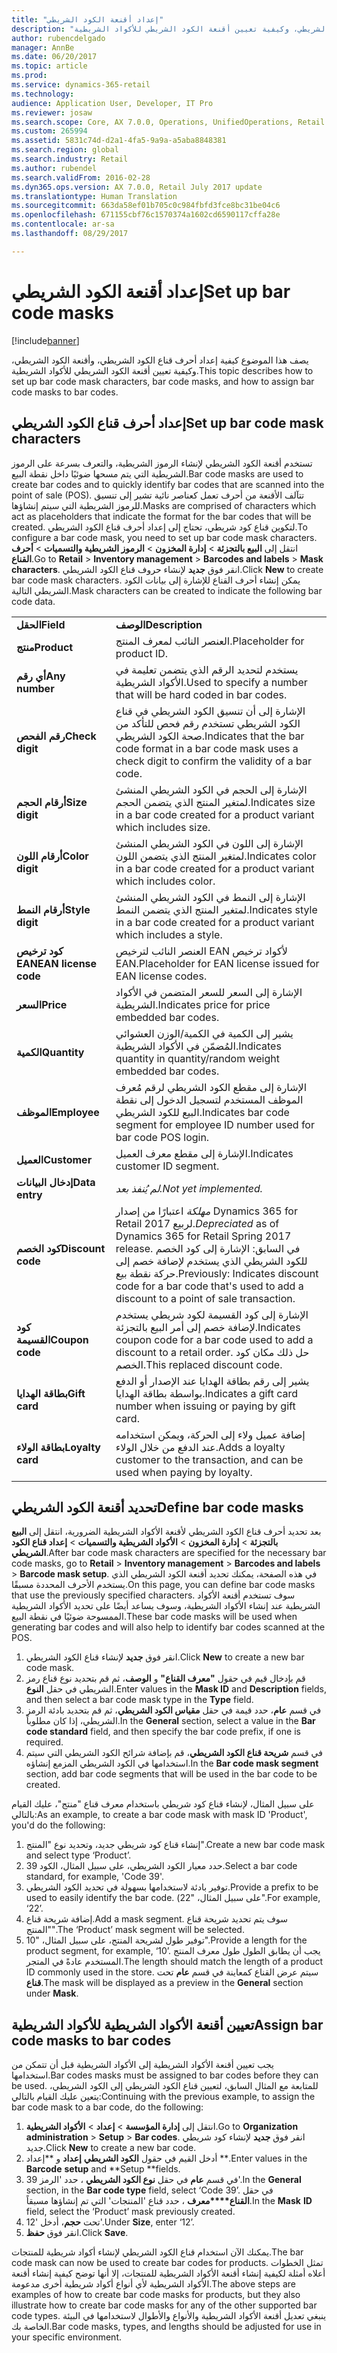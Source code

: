 ```yaml
---
title: "إعداد أقنعة الكود الشريطي"
description: "يصف هذا الموضوع كيفية إعداد أحرف قناع الكود الشريطي، وأقنعة الكود الشريطي، وكيفية تعيين أقنعة الكود الشريطي للأكواد الشريطية."
author: rubencdelgado
manager: AnnBe
ms.date: 06/20/2017
ms.topic: article
ms.prod: 
ms.service: dynamics-365-retail
ms.technology: 
audience: Application User, Developer, IT Pro
ms.reviewer: josaw
ms.search.scope: Core, AX 7.0.0, Operations, UnifiedOperations, Retail
ms.custom: 265994
ms.assetid: 5831c74d-d2a1-4fa5-9a9a-a5aba8848381
ms.search.region: global
ms.search.industry: Retail
ms.author: rubendel
ms.search.validFrom: 2016-02-28
ms.dyn365.ops.version: AX 7.0.0, Retail July 2017 update
ms.translationtype: Human Translation
ms.sourcegitcommit: 663da58ef01b705c0c984fbfd3fce8bc31be04c6
ms.openlocfilehash: 671155cbf76c1570374a1602cd6590117cffa28e
ms.contentlocale: ar-sa
ms.lasthandoff: 08/29/2017

---
```


# <a name="set-up-bar-code-masks"></a><span data-ttu-id="e0dc2-103">إعداد أقنعة الكود الشريطي</span><span class="sxs-lookup"><span data-stu-id="e0dc2-103">Set up bar code masks</span></span>

[!include[banner](includes/banner.md)]


<span data-ttu-id="e0dc2-104">يصف هذا الموضوع كيفية إعداد أحرف قناع الكود الشريطي، وأقنعة الكود الشريطي، وكيفية تعيين أقنعة الكود الشريطي للأكواد الشريطية.</span><span class="sxs-lookup"><span data-stu-id="e0dc2-104">This topic describes how to set up bar code mask characters, bar code masks, and how to assign bar code masks to bar codes.</span></span>

<a name="set-up-bar-code-mask-characters"></a><span data-ttu-id="e0dc2-105">إعداد أحرف قناع الكود الشريطي</span><span class="sxs-lookup"><span data-stu-id="e0dc2-105">Set up bar code mask characters</span></span>
-------------------------------

<span data-ttu-id="e0dc2-106">تستخدم أقنعة الكود الشريطي لإنشاء الرموز الشريطية، والتعرف بسرعة على الرموز الشريطية التي يتم مسحها ضوئيًا داخل نقطة البيع.</span><span class="sxs-lookup"><span data-stu-id="e0dc2-106">Bar code masks are used to create bar codes and to quickly identify bar codes that are scanned into the point of sale (POS).</span></span> <span data-ttu-id="e0dc2-107">تتآلف الأقنعة من أحرف تعمل كعناصر نائية تشير إلى تنسيق للرموز الشريطية التي سيتم إنشاؤها.</span><span class="sxs-lookup"><span data-stu-id="e0dc2-107">Masks are comprised of characters which act as placeholders that indicate the format for the bar codes that will be created.</span></span> <span data-ttu-id="e0dc2-108">لتكوين قناع كود شريطي، تحتاج إلى إعداد أحرف قناع الكود الشريطي.</span><span class="sxs-lookup"><span data-stu-id="e0dc2-108">To configure a bar code mask, you need to set up bar code mask characters.</span></span> <span data-ttu-id="e0dc2-109">انتقل إلى **البيع بالتجزئة** &gt; **إدارة المخزون** &gt; **الرموز الشريطية والتسميات** &gt; **أحرف القناع**.</span><span class="sxs-lookup"><span data-stu-id="e0dc2-109">Go to **Retail** &gt; **Inventory management** &gt; **Barcodes and labels** &gt; **Mask characters**.</span></span> <span data-ttu-id="e0dc2-110">انقر فوق **جديد** لإنشاء حروف قناع الكود الشريطي.</span><span class="sxs-lookup"><span data-stu-id="e0dc2-110">Click **New** to create bar code mask characters.</span></span> <span data-ttu-id="e0dc2-111">يمكن إنشاء أحرف القناع للإشارة إلى بيانات الكود الشريطي التالية.</span><span class="sxs-lookup"><span data-stu-id="e0dc2-111">Mask characters can be created to indicate the following bar code data.</span></span>

|                      |                                                                                                                 |
|----------------------|-----------------------------------------------------------------------------------------------------------------|
| <span data-ttu-id="e0dc2-112">**الحقل**</span><span class="sxs-lookup"><span data-stu-id="e0dc2-112">**Field**</span></span>            | <span data-ttu-id="e0dc2-113">**الوصف**</span><span class="sxs-lookup"><span data-stu-id="e0dc2-113">**Description**</span></span>                                                                                                 |
| <span data-ttu-id="e0dc2-114">**منتج**</span><span class="sxs-lookup"><span data-stu-id="e0dc2-114">**Product**</span></span>          | <span data-ttu-id="e0dc2-115">العنصر النائب لمعرف المنتج.</span><span class="sxs-lookup"><span data-stu-id="e0dc2-115">Placeholder for product ID.</span></span>                                                                                     |
| <span data-ttu-id="e0dc2-116">**أي رقم**</span><span class="sxs-lookup"><span data-stu-id="e0dc2-116">**Any number**</span></span>       | <span data-ttu-id="e0dc2-117">يستخدم لتحديد الرقم الذي يتضمن تعليمة في الأكواد الشريطية.</span><span class="sxs-lookup"><span data-stu-id="e0dc2-117">Used to specify a number that will be hard coded in bar codes.</span></span>                                                  |
| <span data-ttu-id="e0dc2-118">**رقم الفحص**</span><span class="sxs-lookup"><span data-stu-id="e0dc2-118">**Check digit**</span></span>      | <span data-ttu-id="e0dc2-119">الإشارة إلى أن تنسيق الكود الشريطي في قناع الكود الشريطي تستخدم رقم فحص للتأكد من صحة الكود الشريطي.</span><span class="sxs-lookup"><span data-stu-id="e0dc2-119">Indicates that the bar code format in a bar code mask uses a check digit to confirm the validity of a bar code.</span></span> |
| <span data-ttu-id="e0dc2-120">**أرقام الحجم**</span><span class="sxs-lookup"><span data-stu-id="e0dc2-120">**Size digit**</span></span>       | <span data-ttu-id="e0dc2-121">الإشارة إلى الحجم في الكود الشريطي المنشئ لمتغير المنتج الذي يتضمن الحجم.</span><span class="sxs-lookup"><span data-stu-id="e0dc2-121">Indicates size in a bar code created for a product variant which includes size.</span></span>                                 |
| <span data-ttu-id="e0dc2-122">**أرقام اللون**</span><span class="sxs-lookup"><span data-stu-id="e0dc2-122">**Color digit**</span></span>      | <span data-ttu-id="e0dc2-123">الإشارة إلى اللون في الكود الشريطي المنشئ لمتغير المنتج الذي يتضمن اللون.</span><span class="sxs-lookup"><span data-stu-id="e0dc2-123">Indicates color in a bar code created for a product variant which includes color.</span></span>                               |
| <span data-ttu-id="e0dc2-124">**أرقام النمط**</span><span class="sxs-lookup"><span data-stu-id="e0dc2-124">**Style digit**</span></span>      | <span data-ttu-id="e0dc2-125">الإشارة إلى النمط في الكود الشريطي المنشئ لمتغير المنتج الذي يتضمن النمط.</span><span class="sxs-lookup"><span data-stu-id="e0dc2-125">Indicates style in a bar code created for a product variant which includes a style.</span></span>                             |
| <span data-ttu-id="e0dc2-126">**كود ترخيص EAN**</span><span class="sxs-lookup"><span data-stu-id="e0dc2-126">**EAN license code**</span></span> | <span data-ttu-id="e0dc2-127">العنصر النائب لترخيص EAN لأكواد ترخيص EAN.</span><span class="sxs-lookup"><span data-stu-id="e0dc2-127">Placeholder for EAN license issued for EAN license codes.</span></span>                                                       |
| <span data-ttu-id="e0dc2-128">**السعر**</span><span class="sxs-lookup"><span data-stu-id="e0dc2-128">**Price**</span></span>            | <span data-ttu-id="e0dc2-129">الإشارة إلى السعر للسعر المتضمن في الأكواد الشريطية.</span><span class="sxs-lookup"><span data-stu-id="e0dc2-129">Indicates price for price embedded bar codes.</span></span>                                                                   |
| <span data-ttu-id="e0dc2-130">**الكمية**</span><span class="sxs-lookup"><span data-stu-id="e0dc2-130">**Quantity**</span></span>         | <span data-ttu-id="e0dc2-131">يشير إلى الكمية في الكمية/الوزن العشوائي المُضمّن في الأكواد الشريطية.</span><span class="sxs-lookup"><span data-stu-id="e0dc2-131">Indicates quantity in quantity/random weight embedded bar codes.</span></span>                                                |
| <span data-ttu-id="e0dc2-132">**الموظف**</span><span class="sxs-lookup"><span data-stu-id="e0dc2-132">**Employee**</span></span>         | <span data-ttu-id="e0dc2-133">الإشارة إلى مقطع الكود الشريطي لرقم مُعرف الموظف المستخدم لتسجيل الدخول إلى نقطة البيع للكود الشريطي.</span><span class="sxs-lookup"><span data-stu-id="e0dc2-133">Indicates bar code segment for employee ID number used for bar code POS login.</span></span>                                  |
| <span data-ttu-id="e0dc2-134">**العميل**</span><span class="sxs-lookup"><span data-stu-id="e0dc2-134">**Customer**</span></span>         | <span data-ttu-id="e0dc2-135">الإشارة إلى مقطع معرف العميل.</span><span class="sxs-lookup"><span data-stu-id="e0dc2-135">Indicates customer ID segment.</span></span>                                                                                  |
| <span data-ttu-id="e0dc2-136">**إدخال البيانات**</span><span class="sxs-lookup"><span data-stu-id="e0dc2-136">**Data entry**</span></span>       | <span data-ttu-id="e0dc2-137">*لم يُنفذ بعد.*</span><span class="sxs-lookup"><span data-stu-id="e0dc2-137">*Not yet implemented.*</span></span>                                                                                          |
| <span data-ttu-id="e0dc2-138">**كود الخصم**</span><span class="sxs-lookup"><span data-stu-id="e0dc2-138">**Discount code**</span></span>    | <span data-ttu-id="e0dc2-139">*مهلكة* اعتبارًا من إصدار Dynamics 365 for Retail لربيع 2017.</span><span class="sxs-lookup"><span data-stu-id="e0dc2-139">*Depreciated* as of Dynamics 365 for Retail Spring 2017 release.</span></span> <span data-ttu-id="e0dc2-140">في السابق: الإشارة إلى كود الخصم للكود الشريطي الذي يستخدم لإضافة خصم إلى حركة نقطة بيع.</span><span class="sxs-lookup"><span data-stu-id="e0dc2-140">Previously: Indicates discount code for a bar code that's used to add a discount to a point of sale transaction.</span></span>                                                                   |
| <span data-ttu-id="e0dc2-141">**كود القسيمة**</span><span class="sxs-lookup"><span data-stu-id="e0dc2-141">**Coupon code**</span></span>      | <span data-ttu-id="e0dc2-142">الإشارة إلى كود القسيمة لكود شريطي يستخدم لإضافة خصم إلى أمر البيع بالتجزئة.</span><span class="sxs-lookup"><span data-stu-id="e0dc2-142">Indicates coupon code for a bar code used to add a discount to a retail order.</span></span> <span data-ttu-id="e0dc2-143">حل ذلك مكان كود الخصم.</span><span class="sxs-lookup"><span data-stu-id="e0dc2-143">This replaced discount code.</span></span>     |
| <span data-ttu-id="e0dc2-144">**بطاقة الهدايا**</span><span class="sxs-lookup"><span data-stu-id="e0dc2-144">**Gift card**</span></span>        | <span data-ttu-id="e0dc2-145">يشير إلى رقم بطاقة الهدايا عند الإصدار أو الدفع بواسطة بطاقة الهدايا.</span><span class="sxs-lookup"><span data-stu-id="e0dc2-145">Indicates a gift card number when issuing or paying by gift card.</span></span>                                               |
| <span data-ttu-id="e0dc2-146">**بطاقة الولاء**</span><span class="sxs-lookup"><span data-stu-id="e0dc2-146">**Loyalty card**</span></span>     | <span data-ttu-id="e0dc2-147">إضافة عميل ولاء إلى الحركة، ويمكن استخدامه عند الدفع من خلال الولاء.</span><span class="sxs-lookup"><span data-stu-id="e0dc2-147">Adds a loyalty customer to the transaction, and can be used when paying by loyalty.</span></span>                             |

## <a name="define-bar-code-masks"></a><span data-ttu-id="e0dc2-148">تحديد أقنعة الكود الشريطي</span><span class="sxs-lookup"><span data-stu-id="e0dc2-148">Define bar code masks</span></span>
<span data-ttu-id="e0dc2-149">بعد تحديد أحرف قناع الكود الشريطي لأقنعة الأكواد الشريطية الضرورية، انتقل إلى **البيع بالتجزئة** &gt; **إدارة المخزون** &gt; **الأكواد الشريطية والتسميات** &gt; **إعداد قناع الكود الشريطي**.</span><span class="sxs-lookup"><span data-stu-id="e0dc2-149">After bar code mask characters are specified for the necessary bar code masks, go to **Retail** &gt; **Inventory management** &gt; **Barcodes and labels** &gt; **Barcode mask setup**.</span></span> <span data-ttu-id="e0dc2-150">في هذه الصفحة، يمكنك تحديد أقنعة الكود الشريطي الذي يستخدم الأحرف المحددة مسبقًا.</span><span class="sxs-lookup"><span data-stu-id="e0dc2-150">On this page, you can define bar code masks that use the previously specified characters.</span></span> <span data-ttu-id="e0dc2-151">سوف تستخدم أقنعة الأكواد الشريطية عند إنشاء الأكواد الشريطية، وسوف يساعد أيضًا على تحديد الأكواد الشريطية الممسوحة ضوئيًا في نقطة البيع.</span><span class="sxs-lookup"><span data-stu-id="e0dc2-151">These bar code masks will be used when generating bar codes and will also help to identify bar codes scanned at the POS.</span></span>

1.  <span data-ttu-id="e0dc2-152">انقر فوق **جديد** لإنشاء قناع الكود الشريطي.</span><span class="sxs-lookup"><span data-stu-id="e0dc2-152">Click **New** to create a new bar code mask.</span></span>
2.  <span data-ttu-id="e0dc2-153">قم بإدخال قيم في حقول **"معرف القناع"** و **الوصف**،  ثم قم بتحديد نوع قناع رمز الشريطي في حقل **النوع**.</span><span class="sxs-lookup"><span data-stu-id="e0dc2-153">Enter values in the **Mask ID** and **Description** fields, and then select a bar code mask type in the **Type** field.</span></span>
3.  <span data-ttu-id="e0dc2-154">في قسم **عام**، حدد قيمة في حقل **مقياس الكود الشريطي**، ثم قم بتحديد بادئة الرمز الشريطي، إذا كان مطلوباً.</span><span class="sxs-lookup"><span data-stu-id="e0dc2-154">In the **General** section, select a value in the **Bar code standard** field, and then specify the bar code prefix, if one is required.</span></span>
4.  <span data-ttu-id="e0dc2-155">في قسم **شريحة قناع الكود الشريطي**، قم بإضافة شرائح الكود الشريطي التي سيتم استخدامها في الكود الشريطي المزمع إنشاؤه.</span><span class="sxs-lookup"><span data-stu-id="e0dc2-155">In the **Bar code mask segment** section, add bar code segments that will be used in the bar code to be created.</span></span>

<span data-ttu-id="e0dc2-156">على سبيل المثال، لإنشاء قناع كود شريطي باستخدام معرف قناع "منتج"، عليك القيام بالتالي:</span><span class="sxs-lookup"><span data-stu-id="e0dc2-156">As an example, to create a bar code mask with mask ID 'Product', you'd do the following:</span></span>

1.  <span data-ttu-id="e0dc2-157">إنشاء قناع كود شريطي جديد، وتحديد نوع "المنتج".</span><span class="sxs-lookup"><span data-stu-id="e0dc2-157">Create a new bar code mask and select type ‘Product’.</span></span>
2.  <span data-ttu-id="e0dc2-158">حدد معيار الكود الشريطي، على سبيل المثال، الكود 39.</span><span class="sxs-lookup"><span data-stu-id="e0dc2-158">Select a bar code standard, for example, 'Code 39'.</span></span>
3.  <span data-ttu-id="e0dc2-159">توفير بادئة لاستخدامها بسهولة في تحديد الكود الشريطي.</span><span class="sxs-lookup"><span data-stu-id="e0dc2-159">Provide a prefix to be used to easily identify the bar code.</span></span> <span data-ttu-id="e0dc2-160">(على سبيل المثال، "22".</span><span class="sxs-lookup"><span data-stu-id="e0dc2-160">For example, ‘22’.</span></span>
4.  <span data-ttu-id="e0dc2-161">إضافة شريحة قناع.</span><span class="sxs-lookup"><span data-stu-id="e0dc2-161">Add a mask segment.</span></span> <span data-ttu-id="e0dc2-162">سوف يتم تحديد شريحة قناع "المنتج".</span><span class="sxs-lookup"><span data-stu-id="e0dc2-162">The ‘Product’ mask segment will be selected.</span></span>
5.  <span data-ttu-id="e0dc2-163">توفير طول لشريحة المنتج، على سبيل المثال، "10".</span><span class="sxs-lookup"><span data-stu-id="e0dc2-163">Provide a length for the product segment, for example, ‘10’.</span></span> <span data-ttu-id="e0dc2-164">يجب أن يطابق الطول طول معرف المنتج المستخدم عادةً في المتجر.</span><span class="sxs-lookup"><span data-stu-id="e0dc2-164">The length should match the length of a product ID commonly used in the store.</span></span> <span data-ttu-id="e0dc2-165">سيتم عرض القناع كمعاينة في قسم **عام** تحت **قناع**.</span><span class="sxs-lookup"><span data-stu-id="e0dc2-165">The mask will be displayed as a preview in the **General** section under **Mask**.</span></span>

## <a name="assign-bar-code-masks-to-bar-codes"></a><span data-ttu-id="e0dc2-166">تعيين أقنعة الأكواد الشريطية للأكواد الشريطية</span><span class="sxs-lookup"><span data-stu-id="e0dc2-166">Assign bar code masks to bar codes</span></span>
<span data-ttu-id="e0dc2-167">يجب تعيين أقنعة الأكواد الشريطية إلى الأكواد الشريطية قبل أن تتمكن من استخدامها.</span><span class="sxs-lookup"><span data-stu-id="e0dc2-167">Bar codes masks must be assigned to bar codes before they can be used.</span></span> <span data-ttu-id="e0dc2-168">للمتابعة مع المثال السابق، لتعيين قناع الكود الشريطي إلى الكود الشريطي، يتعين عليك القيام بالتالي:</span><span class="sxs-lookup"><span data-stu-id="e0dc2-168">Continuing with the previous example, to assign the bar code mask to a bar code, do the following:</span></span>

1.  <span data-ttu-id="e0dc2-169">انتقل إلى **إدارة المؤسسة** &gt; **إعداد** &gt; **الأكواد الشريطية**.</span><span class="sxs-lookup"><span data-stu-id="e0dc2-169">Go to **Organization administration** &gt; **Setup** &gt; **Bar codes**.</span></span> <span data-ttu-id="e0dc2-170">انقر فوق **جديد** لإنشاء كود شريطي جديد.</span><span class="sxs-lookup"><span data-stu-id="e0dc2-170">Click **New** to create a new bar code.</span></span>
2.  <span data-ttu-id="e0dc2-171">أدخل القيم في حقول **الكود الشريطي** **إعداد** و **إعداد **.</span><span class="sxs-lookup"><span data-stu-id="e0dc2-171">Enter values in the **Barcode** **setup** and **Setup **fields.</span></span>
3.  <span data-ttu-id="e0dc2-172">في قسم **عام** في حقل **نوع الكود الشريطي** ، حدد 'الرمز 39'.</span><span class="sxs-lookup"><span data-stu-id="e0dc2-172">In the **General** section, in the **Bar code type** field, select ‘Code 39’.</span></span> <span data-ttu-id="e0dc2-173">في حقل **القناع****معرف** ، حدد قناع 'المنتجات' التي تم إنشاؤها مسبقاً.</span><span class="sxs-lookup"><span data-stu-id="e0dc2-173">In the **Mask** **ID** field, select the ‘Product’ mask previously created.</span></span>
4.  <span data-ttu-id="e0dc2-174">تحت **حجم**، أدخل '12'.</span><span class="sxs-lookup"><span data-stu-id="e0dc2-174">Under **Size**, enter ‘12’.</span></span>
5.  <span data-ttu-id="e0dc2-175">انقر فوق **حفظ**.</span><span class="sxs-lookup"><span data-stu-id="e0dc2-175">Click **Save**.</span></span>

<span data-ttu-id="e0dc2-176">يمكنك الآن استخدام قناع الكود الشريطي لإنشاء أكواد شريطية للمنتجات.</span><span class="sxs-lookup"><span data-stu-id="e0dc2-176">The bar code mask can now be used to create bar codes for products.</span></span> <span data-ttu-id="e0dc2-177">تمثل الخطوات أعلاه أمثلة لكيفية إنشاء أقنعة الأكواد الشريطية للمنتجات، إلا أنها توضح كيفية إنشاء أقنعة الأكواد الشريطية لأي أنواع أكواد شريطية أخرى مدعومة.</span><span class="sxs-lookup"><span data-stu-id="e0dc2-177">The above steps are examples of how to create bar code masks for products, but they also illustrate how to create bar code masks for any of the other supported bar code types.</span></span> <span data-ttu-id="e0dc2-178">ينبغي تعديل أقنعة الأكواد الشريطية والأنواع والأطوال لاستخدامها في البيئة الخاصة بك.</span><span class="sxs-lookup"><span data-stu-id="e0dc2-178">Bar code masks, types, and lengths should be adjusted for use in your specific environment.</span></span>




